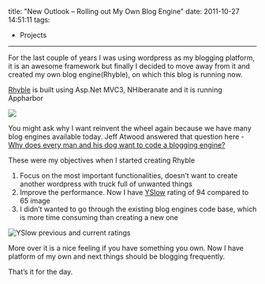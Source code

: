 title: "New Outlook – Rolling out My Own Blog Engine"
date: 2011-10-27 14:51:11
tags:
- Projects
---

For the last couple of years I was using wordpress as my blogging platform, it is an awesome framework but finally I decided to move away from it and created my own blog engine(Rhyble), on which this blog is running now.

[Rhyble] is built using Asp.Net MVC3, NHiberanate and it is running Appharbor

![](/images/2011/10/20111027084419_image_2.png)

You might ask why I want reinvent the wheel again because we have many blog engines available today. Jeff Atwood answered that question here - [Why does every man and his dog want to code a blogging engine?](http://stackoverflow.com/questions/471940/why-does-every-man-and-his-dog-want-to-code-a-blogging-engine/471944#471944)

These were my objectives when I started creating Rhyble

1. Focus on the most important functionalities, doesn’t want to create another wordpress with truck full of unwanted things
2. Improve the performance. Now I have [YSlow](http://yslow.org/) rating of 94 compared to 65
image
3. I didn’t wanted to go through the existing blog engines code base, which is more time consuming than creating a new one

![YSlow previous and current ratings](/images/2011/10/20111027084442_image_thumb_1.png)

More over it is a nice feeling if you have something you own. Now I have platform of my own and next things should be blogging frequently.

That’s it for the day.

[Rhyble]: http://rhyble.apphb.com/
